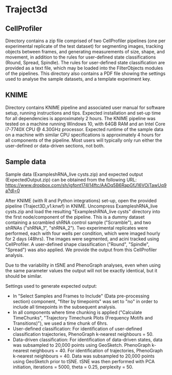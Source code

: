# Traject3d

## CellProfiler 
Directory contains a zip file comprised of two CellProfiler pipelines (one per experimental replicate of the test dataset) for segmenting images, tracking objects between frames, and generating measurements of size, shape, and movement, in addition to the rules for user-defined state classifications (Round, Spread, Spindle). The rules for user-defined state classification are provided as a text file, which may be loaded into the FilterObjects modules of the pipelines. This directory also contains a PDF file showing the settings used to analyse the sample datasets, and a template experiment key.

## KNIME
Directory contains KNIME pipeline and associated user manual for software setup, running instructions and tips. Expected installation and set-up time for all dependencies is approximately 2 hours.  The KNIME pipeline was tested on a machine running Windows 10, with 64GB RAM and an Intel Core i7-7740X CPU @ 4.30GHz processor. Expected runtime of the sample data on a machine with similar CPU specifications is approximately 4 hours for all components of the pipeline. Most users will typically only run either the user-defined or data-driven sections, not both.

## Sample data 
Sample data (ExampleshRNA_live cysts.zip) and expected output (ExpectedOutput.zip) can be obtained from the following URL: https://www.dropbox.com/sh/igfpnt174l14ftc/AADq5B6RapGfJ16VOjTawUq9a?dl=0

After KNIME (with R and Python integrations) set-up, open the provided pipeline (Traject3D_v1.knwf) in KNIME. Uncompress ExampleshRNA_live cysts.zip and load the resulting "ExampleshRNA_live cysts" directory into the first node/component of the pipeline. This is a dummy dataset containing a scrambled shRNA control sample ("Scramble"), and two shRNAs ("shRNA_1", "shRNA_2"). Two experimental replicates were performed, each with four wells per condition, which were imaged hourly for 2 days (48hrs). The images were segmented, and acini tracked using CellProfiler. A user-defined shape classification ("Round", "Spindle", "Spread") was also applied. We provide the output from this CellProfiler analysis.

Due to the variability in tSNE and PhenoGraph analyses, even when using the same parameter values the output will not be exactly identical, but it should be similar.

Settings used to generate expected output: 

* In "Select Samples and Frames to Include" (Data pre-processing section) component, "filter by timepoints" was set to "no" in order to include all timepoints in the subsequent analysis.
* In all components where time chunking is applied ("Calculate TimeChunks", "Trajectory Timechunk Plots (Frequency Motifs and Transitions)"), we used a time chunk of 6hrs.
* User-defined classification: For identification of user-defined classification trajectories, PhenoGraph k-nearest neighbours = 50.
* Data-driven classification: For identification of data-driven states, data was subsampled to 20,000 points using GeoSketch. PhenoGraph k-nearest neighbours = 40. For identification of trajectories, PhenoGraph k-nearest neighbours = 40. Data was subsampled to 20,000 points using GeoSketch prior to tSNE. tSNE was then performed with PCA initiation, iterations = 5000, theta = 0.25, perplexity = 50.